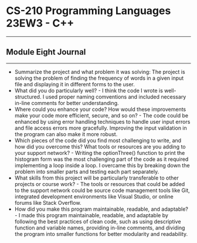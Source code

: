 # CS-210 Programming Languages 23EW3 - C++
---
## Module Eight Journal 
---
- Summarize the project and what problem it was solving: The project is solving the problem of finding the frequency of words in a given input file and displaying it in different forms to the user.
- What did you do particularly well? - I think the code I wrote is well-structured. I used proper naming comventions and included necessary in-line comments for better understanding. 
- Where could you enhance your code? How would these improvements make your code more efficient, secure, and so on? - The code could be enhanced by using error handling techniques to handle user input errors and file access errors more gracefully. Improving the input validation in the program can also make it more robust.
- Which pieces of the code did you find most challenging to write, and how did you overcome this? What tools or resources are you adding to your support network? - Writing the optionThree() function to print the histogram form was the most challenging part of the code as it required implementing a loop inside a loop. I overcame this by breaking down the problem into smaller parts and testing each part separately.
- What skills from this project will be particularly transferable to other projects or course work? - The tools or resources that could be added to the support network could be source code management tools like Git, integrated development environments like Visual Studio, or online forums like Stack Overflow.
- How did you make this program maintainable, readable, and adaptable? - I made this program maintainable, readable, and adaptable by following the best practices of clean code, such as using descriptive function and variable names, providing in-line comments, and dividing the program into smaller functions for better modularity and readability. 
